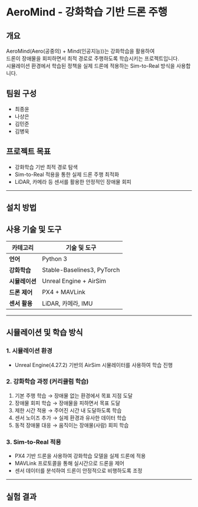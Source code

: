 # AeroMind - 강화학습 기반 드론 주행

## 개요
AeroMind(Aero(공중의) + Mind(인공지능))는 강화학습을 활용하여  
드론이 장애물을 회피하면서 최적 경로로 주행하도록 학습시키는 프로젝트입니다.  
시뮬레이션 환경에서 학습된 정책을 실제 드론에 적용하는 Sim-to-Real 방식을 사용합니다.  

## 팀원 구성
- 최종윤  
- 나상은  
- 김민준
- 김병욱


## 프로젝트 목표
- 강화학습 기반 최적 경로 탐색
- Sim-to-Real 적용을 통한 실제 드론 주행 최적화  
- LiDAR, 카메라 등 센서를 활용한 안정적인 장애물 회피  

---

## 설치 방법

## 사용 기술 및 도구
| 카테고리 | 기술 및 도구 |
|----------|-------------|
| **언어** | Python 3 |
| **강화학습** | Stable-Baselines3, PyTorch |
| **시뮬레이션** | Unreal Engine + AirSim |
| **드론 제어** | PX4 + MAVLink |
| **센서 활용** | LiDAR, 카메라, IMU |

---

## 시뮬레이션 및 학습 방식
### **1️. 시뮬레이션 환경**
- Unreal Engine(4.27.2) 기반의 AirSim 시뮬레이터를 사용하여 학습 진행  

### **2️. 강화학습 과정 (커리큘럼 학습)**
1. 기본 주행 학습 → 장애물 없는 환경에서 목표 지점 도달  
2. 장애물 회피 학습 → 장애물을 피하면서 목표 도달  
3. 제한 시간 적용 → 주어진 시간 내 도달하도록 학습  
4. 센서 노이즈 추가 → 실제 환경과 유사한 데이터 학습  
5. 동적 장애물 대응 → 움직이는 장애물(사람) 회피 학습  

### **3️. Sim-to-Real 적용**
- PX4 기반 드론을 사용하여 강화학습 모델을 실제 드론에 적용 
- MAVLink 프로토콜을 통해 실시간으로 드론을 제어
- 센서 데이터를 분석하여 드론이 안정적으로 비행하도록 조정


---

## 실험 결과


